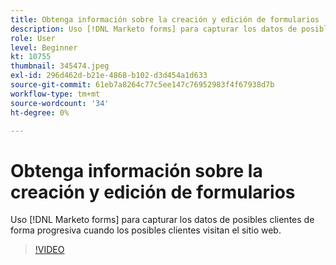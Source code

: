 ```yaml
---
title: Obtenga información sobre la creación y edición de formularios
description: Uso [!DNL Marketo forms] para capturar los datos de posibles clientes de forma progresiva cuando los posibles clientes visitan el sitio web.
role: User
level: Beginner
kt: 10755
thumbnail: 345474.jpeg
exl-id: 296d462d-b21e-4868-b102-d3d454a1d633
source-git-commit: 61eb7a8264c77c5ee147c76952983f4f67938d7b
workflow-type: tm+mt
source-wordcount: '34'
ht-degree: 0%

---
```


# Obtenga información sobre la creación y edición de formularios

Uso [!DNL Marketo forms] para capturar los datos de posibles clientes de forma progresiva cuando los posibles clientes visitan el sitio web.

>[!VIDEO](https://video.tv.adobe.com/v/345474/?quality=12&learn=on)
